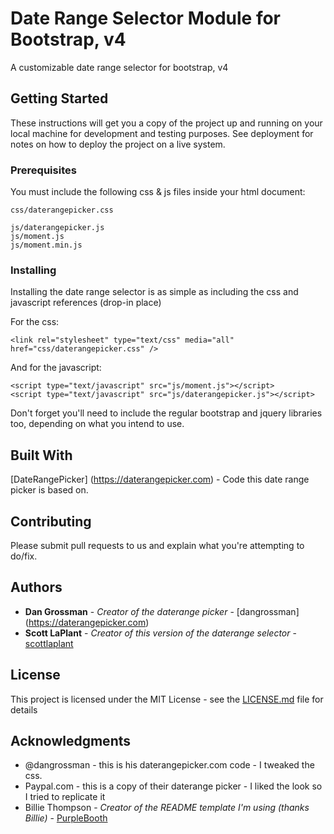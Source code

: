 # Date Range Selector Module for Bootstrap, v4

A customizable date range selector for bootstrap, v4

## Getting Started

These instructions will get you a copy of the project up and running on your local machine for development and testing purposes. See deployment for notes on how to deploy the project on a live system.

### Prerequisites

You must include the following css & js files inside your html document:

```
css/daterangepicker.css
```
```
js/daterangepicker.js
js/moment.js
js/moment.min.js
```


### Installing
Installing the date range selector is as simple as including the css and javascript references (drop-in place)

For the css:

```
<link rel="stylesheet" type="text/css" media="all" href="css/daterangepicker.css" />
```

And for the javascript:

```
<script type="text/javascript" src="js/moment.js"></script>
<script type="text/javascript" src="js/daterangepicker.js"></script>
```

Don't forget you'll need to include the regular bootstrap and jquery libraries too, depending on what you intend to use.


 ## Built With 

[DateRangePicker] (https://daterangepicker.com) - Code this date range picker is based on.
<!--- * [Dropwizard](http://www.dropwizard.io/1.0.2/docs/) - The web framework used --->
<!--- * [Maven](https://maven.apache.org/) - Dependency Management --->
<!--- * [ROME](https://rometools.github.io/rome/) - Used to generate RSS Feeds --->


## Contributing

Please submit pull requests to us and explain what you're attempting to do/fix.

<!--- ## Versioning --->

<!--- We use [SemVer](http://semver.org/) for versioning. For the versions available, see the [tags on this repository](https://github.com/your/project/tags). --->

## Authors

* **Dan Grossman** - *Creator of the daterange picker* - [dangrossman] (https://daterangepicker.com)
* **Scott LaPlant** - *Creator of this version of the daterange selector* - [scottlaplant](https://scottlaplant.com)

<!--- See also the list of [contributors](https://github.com/your/project/contributors) who participated in this project. --->

## License

This project is licensed under the MIT License - see the [LICENSE.md](LICENSE.md) file for details

## Acknowledgments

* @dangrossman - this is his daterangepicker.com code - I tweaked the css.
* Paypal.com - this is a copy of their daterange picker - I liked the look so I tried to replicate it
* Billie Thompson - *Creator of the README template I'm using (thanks Billie)* - [PurpleBooth](https://github.com/PurpleBooth)


